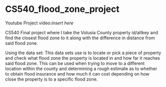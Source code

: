 # CS540_flood_zone_project
Youtube Project video:*insert here*

CS540 Final project where I take the Volusia County property id/altkey and find the closest flood zone to it along with the difference in distance from said flood zone.

Using the data set:
This data sets use is to locate or pick a piece of property and check what flood zone the property is located in and how far it reaches said flood zone. This can be used when trying to move to a different location within the county and determining a rough estimate as to whether to obtain flood insurance and how much it can cost depending on how close the property is to a specific flood zone.
